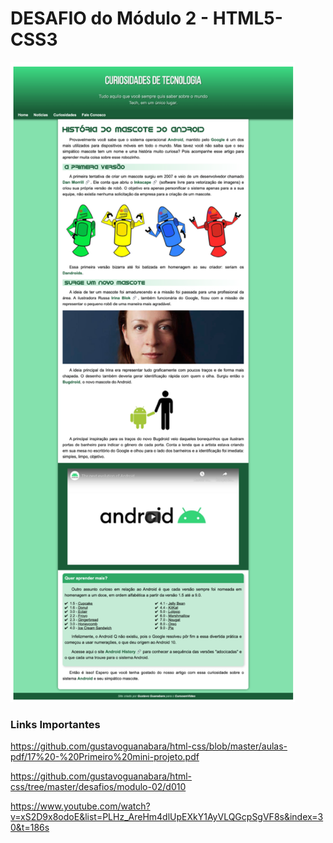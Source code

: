 # DESAFIO do Módulo 2 - HTML5-CSS3

![image](image.png)

### Links Importantes

https://github.com/gustavoguanabara/html-css/blob/master/aulas-pdf/17%20-%20Primeiro%20mini-projeto.pdf

https://github.com/gustavoguanabara/html-css/tree/master/desafios/modulo-02/d010

https://www.youtube.com/watch?v=xS2D9x8odoE&list=PLHz_AreHm4dlUpEXkY1AyVLQGcpSgVF8s&index=30&t=186s